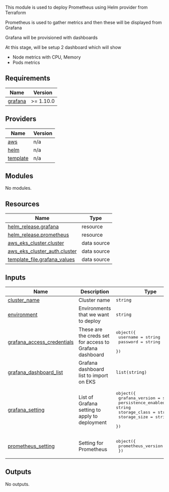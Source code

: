 <!-- BEGIN_TF_DOCS -->
This module is used to deploy Prometheus using Helm provider from Terraform

Prometheus is used to gather metrics and then these will be displayed from Grafana

Grafana will be provisioned with dashboards

At this stage, will be setup 2 dashboard which will show

- Node metrics with CPU, Memory
- Pods metrics

## Requirements

| Name | Version |
|------|---------|
| <a name="requirement_grafana"></a> [grafana](#requirement\_grafana) | >= 1.10.0 |

## Providers

| Name | Version |
|------|---------|
| <a name="provider_aws"></a> [aws](#provider\_aws) | n/a |
| <a name="provider_helm"></a> [helm](#provider\_helm) | n/a |
| <a name="provider_template"></a> [template](#provider\_template) | n/a |

## Modules

No modules.

## Resources

| Name | Type |
|------|------|
| [helm_release.grafana](https://registry.terraform.io/providers/hashicorp/helm/latest/docs/resources/release) | resource |
| [helm_release.prometheus](https://registry.terraform.io/providers/hashicorp/helm/latest/docs/resources/release) | resource |
| [aws_eks_cluster.cluster](https://registry.terraform.io/providers/hashicorp/aws/latest/docs/data-sources/eks_cluster) | data source |
| [aws_eks_cluster_auth.cluster](https://registry.terraform.io/providers/hashicorp/aws/latest/docs/data-sources/eks_cluster_auth) | data source |
| [template_file.grafana_values](https://registry.terraform.io/providers/hashicorp/template/latest/docs/data-sources/file) | data source |

## Inputs

| Name | Description | Type | Default | Required |
|------|-------------|------|---------|:--------:|
| <a name="input_cluster_name"></a> [cluster\_name](#input\_cluster\_name) | Cluster name | `string` | n/a | yes |
| <a name="input_environment"></a> [environment](#input\_environment) | Environments that we want to deploy | `string` | n/a | yes |
| <a name="input_grafana_access_credentials"></a> [grafana\_access\_credentials](#input\_grafana\_access\_credentials) | These are the creds set for access to Grafana dashboard | <pre>object({<br>    username = string<br>    password = string<br>  })</pre> | n/a | yes |
| <a name="input_grafana_dashboard_list"></a> [grafana\_dashboard\_list](#input\_grafana\_dashboard\_list) | Grafana dashboard list to import on EKS | `list(string)` | n/a | yes |
| <a name="input_grafana_setting"></a> [grafana\_setting](#input\_grafana\_setting) | List of Grafana setting to apply to deployment | <pre>object({<br>    grafana_version = string<br>    persistence_enabled = string<br>    storage_class = string<br>    storage_size = string<br>  })</pre> | n/a | yes |
| <a name="input_prometheus_setting"></a> [prometheus\_setting](#input\_prometheus\_setting) | Setting for Prometheus | <pre>object({<br>    prometheus_version = string<br>  })</pre> | n/a | yes |

## Outputs

No outputs.
<!-- END_TF_DOCS -->